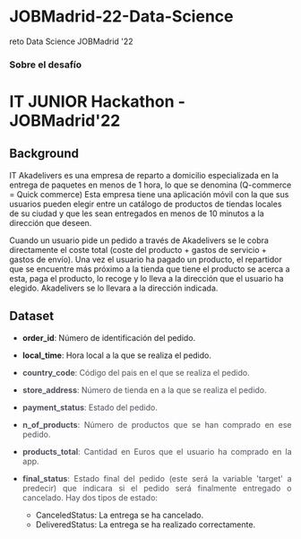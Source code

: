 # JOBMadrid-22-Data-Science
reto Data Science JOBMadrid '22

<h3>Sobre el desafío</h3>

<h1>IT JUNIOR Hackathon - JOBMadrid'22</h1>
<h2>Background</h2>
<p>IT Akadelivers es una empresa de reparto a domicilio especializada en la entrega de paquetes en menos de 1 hora, lo que se denomina (Q-commerce = Quick commerce) Esta empresa tiene una aplicación móvil con la que sus usuarios pueden elegir entre un catálogo de productos de tiendas locales de su ciudad y que les sean entregados en menos de 10 minutos a la dirección que deseen.

Cuando un usuario pide un pedido a través de Akadelivers se le cobra directamente el coste total (coste del producto + gastos de servicio + gastos de envío). Una vez el usuario ha pagado un producto, el repartidor que se encuentre más próximo a la tienda que tiene el producto se acerca a esta, paga el producto, lo recoge y lo lleva a la dirección que el usuario ha elegido. Akadelivers se lo llevara a la dirección indicada.</p>

<h2>Dataset</h2>

<ul>
<li>
<p><b>order_id</b>: Número de identificación del pedido.</p>
</li>
<li>
<p><b>local_time</b>: Hora local a la que se realiza el pedido.</p>
</li>
<li>
<p style="color: rgba(58, 53, 65, 0.87); text-align: justify;"><b>country_code</b>: Código del pais en el que se realiza el pedido.</p>
</li>
<li>
<p style="color: rgba(58, 53, 65, 0.87); text-align: justify;"><b>store_address</b>: Número de tienda en a la que se realiza el pedido.</p>
</li>
<li>
<p style="color: rgba(58, 53, 65, 0.87); text-align: justify;"><b>payment_status</b>: Estado del pedido.</p>
</li>
<li>
<p style="color: rgba(58, 53, 65, 0.87); text-align: justify;"><b>n_of_products</b>: Número de productos que se han comprado en ese pedido.</p>
</li>
<li>
<p style="color: rgba(58, 53, 65, 0.87); text-align: justify;"><b>products_total</b>: Cantidad en Euros que el usuario ha comprado en la app.</p>
</li>
<li>
<p style="color: rgba(58, 53, 65, 0.87); text-align: justify;"><b>final_status</b>: Estado final del pedido (este será la variable 'target' a predecir) que indicara si el pedido será finalmente entregado o cancelado. Hay dos tipos de estado:</p>
<ul>
<li>CanceledStatus: La entrega se ha cancelado.</li>
<li>DeliveredStatus: La entrega se ha realizado correctamente.</li>
</ul>
</li>
</ul>
